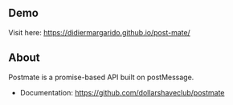 ## Demo

Visit here:
https://didiermargarido.github.io/post-mate/

## About

Postmate is a promise-based API built on postMessage.
* Documentation: https://github.com/dollarshaveclub/postmate
